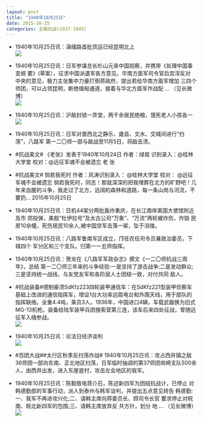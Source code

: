 ```yaml
---
layout: post
title: "1940年10月25日"
date: 2015-10-25
categories: 全面抗战(1937-1945)
---
```


<meta name="referrer" content="no-referrer" />

- 1940年10月25日讯：滇缅路首批货运已经昆明北上 <br/><img src="https://ww2.sinaimg.cn/large/aca367d8jw1exdq9mxf6sj20g406vwg8.jpg" />

- 1940年10月25日讯：日军参谋总长杉山元来中国视察，并携带《处理中国事变纲 要》(草案），征求中国派遺军各方意见。华南方面军司令官后宫淳反对 中央的意见，极力主张集中力量打倒蒋政府，提出若给华南方面军增加 三四个师团，可以占领昆明，断绝缅甸通道，接着与华北方面军作战配 ... （见长微博） <br/><img src="https://ww1.sinaimg.cn/large/aca367d8jw1exdp3c3cv0j20c80cwmyy.jpg" />

- 1940年10月25日讯：沪敌封锁一弄堂，两千余居民绝粮，饿死老人小孩各一 <br/><img src="https://ww3.sinaimg.cn/large/aca367d8jw1exdoirvp6bj20am0bj759.jpg" />

- 1940年10月25日讯：日军对晋西北之静乐、歲县、文水、交城间进行“扫荡”，八路军 第一二〇师一部与敌战至11月5日，将敌击溃。 

- #抗战美文# 《老张》发表于1940年10月24日 作者：绿晃 识别录入：@桂林大学堂 校对：@远征军魂不会被遗忘 老 张 

- #抗战美文# 倘若我死时 作者：风涛识别录入： @桂林大学堂 校对： @远征军魂不会被遗忘 倘若我死时，同志！那就深深的把我埋葬在北方的旷野吧！几年来血腥的斗争，我走过了北方，远阔的森林和道路，每一条山岗与河流，不要扔... 2015年10月25日 

- 1940年10月25日讯：日机44架分两批轰炸重庆，在长江南岸美国大使馆附近及市 郊投弹，美舰“杜伊拉号”及太古公司“万象”、“万流”两轮被炸伤，炸毁 民房10余幢，死伤居民10余人,被中国空军击落一架，坠于涪陵。 

- 1940年10月25日讯：八路军鲁南军区成立，邝任农任司令员兼政治委员，下辖四个 军分区和三个支队。归第一一五师指挥。 

- 1940年10月25日讯：贺龙在《八路军军政杂志》撰文《一二〇师抗战三周年》，总结 第一二〇师三年来的斗争经验:一是坚持了游击战争;二是发动群众; 三是坚持统一战线，与友党友军和各阶层人士团结一致，对付共同 敌人。 

- #抗战装备#德制豪须SdKfz223四轮装甲通信车：在SdKfz221型装甲侦察车基础上改进的通信指挥车，增设1台大功率远距电台和外围天线，用于部队的指挥联络。全重4.4吨，乘员3人。1936年，中国进口4辆，车载武器换为旧式MG-13机枪。装备给陆军装甲兵团搜索营第三连，该车后来四处征战，曾随远征军入缅参战。 <br/><img src="https://ww3.sinaimg.cn/large/aca367d8jw1exd5go93qhj21120rtwp5.jpg" />

- 1940年10月25日讯：论法日经济谈判 <br/><img src="https://ww4.sinaimg.cn/large/aca367d8jw1exd3q9c0eoj211o0hogsn.jpg" />

- #百团大战##太行区秋季反扫荡作战# 1940年10月25日讯：攻占西井镇之敌36师团一部向东南、正北地区扫荡，日军临时抽调的第37师团岗崎支队500余人，由西井出发，进入东崖底村，攻击左会地区的我军。 

- 1940年10月25日讯：陈毅致电蒋介石，陈述新四军为团结抗战计，已停止 对韩德勤部的军事行动，派人到泰州与韩军谈判，并提出五点意见转告 韩德勤:一、我军不再进攻兴化;二、请韩主席向蒋委员长、顾司令长官 要求停止对皖南、皖北新四军的包围;三、请韩主席放弃反 共方针，划分 地 ... （见长微博） <br/><img src="https://ww3.sinaimg.cn/large/aca367d8jw1exd0tlpotrj20c809z0tw.jpg" />

